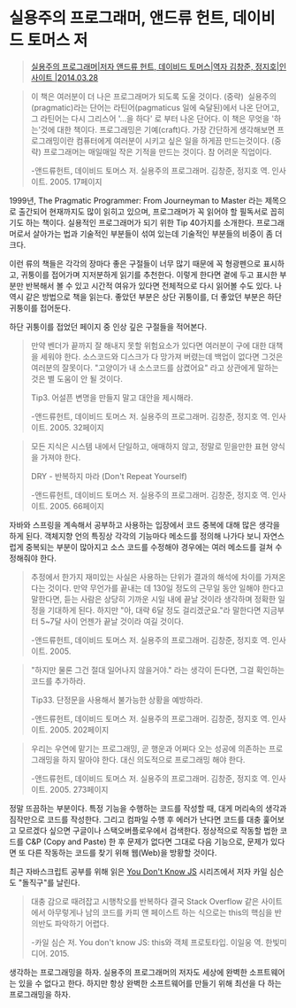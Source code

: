 실용주의 프로그래머, 앤드류 헌트, 데이비드 토머스 저
===
> [실용주의 프로그래머|저자 앤드류 헌트, 데이비드 토머스|역자 김창준, 정지호|인사이트 |2014.03.28](http://book.naver.com/bookdb/book_detail.nhn?bid=7467119)



> 이 책은 여러분이 더 나은 프로그래머가 되도록 도울 것이다. (중략)  실용주의(pragmatic)라는 단어는 라틴어(pagmaticus 일에 숙달된)에서 나온 단어고, 그 라틴어는 다시 그리스어 '...을 하다' 로 부터 나온 단어다. 이 책은 무엇을 '하는'것에 대한 책이다. 프로그래밍은 기예(craft)다. 가장 간단하게 생각해보면 프로그래밍이란 컴퓨터에게 여러분이 시키고 싶은 일을 하게끔 만드는것이다. (중략) 프로그래머는 매일매일 작은 기적을 만드는 것이다. 참 어려운 직업이다.
>
> -앤드류헌트, 데이비드 토머스 저. 실용주의 프로그래머. 김창준, 정지호 역. 인사이트. 2005\. 17페이지

1999년, The Pragmatic Programmer: From Journeyman to Master 라는 제목으로 출간되어 현재까지도 많이 읽히고 있으며, 프로그래머가 꼭 읽어야 할 필독서로 꼽히기도 하는 책이다. 실용적인 프로그래머가 되기 위한 Tip 40가지를 소개한다. 프로그래머로서 살아가는 법과 기술적인 부분들이 섞여 있는데 기술적인 부분들의 비중이 좀 더 크다.

이런 류의 책들은 각각의 장마다 좋은 구절들이 너무 많기 때문에 꼭 형광펜으로 표시하고, 귀퉁이를 접어가며 지저분하게 읽기를 추천한다. 이렇게 한다면 곁에 두고 표시한 부분만 반복해서 볼 수 있고 시간적 여유가 있다면 전체적으로 다시 읽어볼 수도 있다. 나 역시 같은 방법으로 책을 읽는다. 좋았던 부분은 상단 귀퉁이를, 더 좋았던 부분은 하단 귀퉁이를 접어둔다.

하단 귀퉁이를 접었던 페이지 중 인상 깊은 구절들을 적어본다.

> 만약 벤더가 끝까지 잘 해내지 못할 위험요소가 있다면 여러분이 구에 대한 대책을 세워야 한다. 소스코드와 디스크가 다 망가져 버렸는데 백업이 없다면 그것은 여러분의 잘못이다. "고양이가 내 소스코드를 삼켰어요" 라고 상관에게 말하는 것은 별 도움이 안 될 것이다.
>
> Tip3\. 어설픈 변명을 만들지 말고 대안을 제시해라.
>
> -앤드류헌트, 데이비드 토머스 저. 실용주의 프로그래머. 김창준, 정지호 역. 인사이트. 2005\. 32페이지



> 모든 지식은 시스템 내에서 단일하고, 애매하지 않고, 정말로 믿을만한 표현 양식을 가져야 한다.
>
> DRY - 반복하지 마라 (Don't Repeat Yourself)
>
> -앤드류헌트, 데이비드 토머스 저. 실용주의 프로그래머. 김창준, 정지호 역. 인사이트. 2005\. 66페이지

자바와 스프링을 계속해서 공부하고 사용하는 입장에서 코드 중복에 대해 많은 생각을 하게 된다. 객체지향 언의 특징상 각각의 기능마다 메소드를 정의해 나가다 보니 자연스럽게 중복되는 부분이 많아지고 소스 코드를 수정해야 경우에는 여러 메소드를 걸쳐 수정해줘야 한다.

> 추정에서 한가지 재미있는 사실은 사용하는 단위가 결과의 해석에 차이를 가져온다는 것이다. 만약 무언가를 끝내는 데 130일 정도의 근무일 동안 일해야 한다고 말한다면, 듣는 사람은 상당히 기까운 시일 내에 끝날 것이라 생각하며 정확한 일정을 기대하게 된다. 하지만 "아, 대략 6달 정도 걸리겠군요."라 말한다면 지금부터 5~7달 사이 언젠가 끝날 것이라 여길 것이다.
>
> -앤드류헌트, 데이비드 토머스 저. 실용주의 프로그래머. 김창준, 정지호 역. 인사이트. 2005.



> "하지만 물론 그건 절대 일어나지 않을거야." 라는 생각이 든다면, 그걸 확인하는 코드를 추가하라.
>
> Tip33\. 단정문을 사용해서 불가능한 상황을 예방하라.
>
> -앤드류헌트, 데이비드 토머스 저. 실용주의 프로그래머. 김창준, 정지호 역. 인사이트. 2005\. 202페이지



> 우리는 우연에 맡기는 프로그래밍, 곧 행운과 어쩌다 오는 성공에 의존하는 프로그래밍을 하지 말아야 한다. 대신 의도적으로 프로그래밍 해야 한다.
>
> -앤드류헌트, 데이비드 토머스 저. 실용주의 프로그래머. 김창준, 정지호 역. 인사이트. 2005\. 273페이지



정말 뜨끔하는 부분이다. 특정 기능을 수행하는 코드를 작성할 때, 대게 머리속의 생각과 짐작만으로 코드를 작성한다. 그리고 컴파일 수행 후 에러가 난다면 코드를 대충 훑어보고 모르겠다 싶으면 구글이나 스택오버플로우에서 검색한다. 정상적으로 작동할 법한 코드를 C&P (Copy and Paste) 한 후 문제가 없다면 그대로 다음 기능으로, 문제가 있다면 또 다른 작동하는 코드를 찾기 위해 웹(Web)을 방황할 것이다.

최근 자바스크립트 공부를 위해 읽은 [You Don't Know JS](http://www.hanbit.co.kr/ebook/look.html?isbn=9788968487743) 시리즈에서 저자 카일 심슨도 "돌직구"를 날린다.

> 대충 감으로 때려잡고 시행착오를 반복하다 결국 Stack Overflow 같은 사이트에서 아무렇게나 남의 코드를 카피 앤 페이스트 하는 식으로는 this의 핵심을 반의반도 파악하기 어렵다.
>
> -카일 심슨 저. You don't know JS: this와 객체 프로토타입. 이일웅 역. 한빛미디어. 2015.

생각하는 프로그래밍을 하자. 실용주의 프로그래머의 저자도 세상에 완벽한 소프트웨어는 있을 수 없다고 한다. 하지만 항상 완벽한 소프트웨어를 만들기 위해 최선을 다 하는 프로그래밍을 하자.
